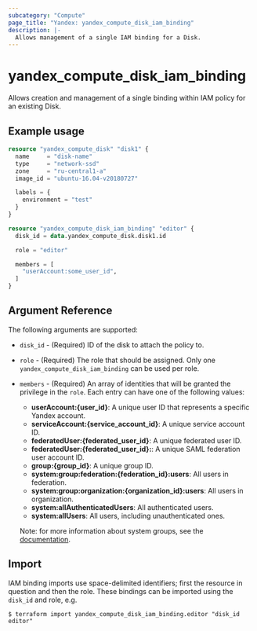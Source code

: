 ```yaml
---
subcategory: "Compute"
page_title: "Yandex: yandex_compute_disk_iam_binding"
description: |-
  Allows management of a single IAM binding for a Disk.
---
```



# yandex_compute_disk_iam_binding




Allows creation and management of a single binding within IAM policy for an existing Disk.

## Example usage

```terraform
resource "yandex_compute_disk" "disk1" {
  name     = "disk-name"
  type     = "network-ssd"
  zone     = "ru-central1-a"
  image_id = "ubuntu-16.04-v20180727"

  labels = {
    environment = "test"
  }
}

resource "yandex_compute_disk_iam_binding" "editor" {
  disk_id = data.yandex_compute_disk.disk1.id

  role = "editor"

  members = [
    "userAccount:some_user_id",
  ]
}
```

## Argument Reference

The following arguments are supported:

* `disk_id` - (Required) ID of the disk to attach the policy to.

* `role` - (Required) The role that should be assigned. Only one `yandex_compute_disk_iam_binding` can be used per role.

* `members` - (Required) An array of identities that will be granted the privilege in the `role`. Each entry can have one of the following values:
  * **userAccount:{user_id}**: A unique user ID that represents a specific Yandex account.
  * **serviceAccount:{service_account_id}**: A unique service account ID.
  * **federatedUser:{federated_user_id}**: A unique federated user ID.
  * **federatedUser:{federated_user_id}:**: A unique SAML federation user account ID.
  * **group:{group_id}**: A unique group ID.
  * **system:group:federation:{federation_id}:users**: All users in federation.
  * **system:group:organization:{organization_id}:users**: All users in organization.
  * **system:allAuthenticatedUsers**: All authenticated users.
  * **system:allUsers**: All users, including unauthenticated ones.

  Note: for more information about system groups, see the [documentation](https://cloud.yandex.com/docs/iam/concepts/access-control/system-group).

## Import

IAM binding imports use space-delimited identifiers; first the resource in question and then the role. These bindings can be imported using the `disk_id` and role, e.g.

```
$ terraform import yandex_compute_disk_iam_binding.editor "disk_id editor"
```

